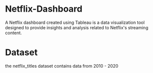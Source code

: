 # Netflix-Dashboard
A Netflix dashboard created using Tableau is a data visualization tool designed to provide insights and analysis related to Netflix's streaming content.

# Dataset
the netflix_titles dataset contains data from 2010 - 2020
